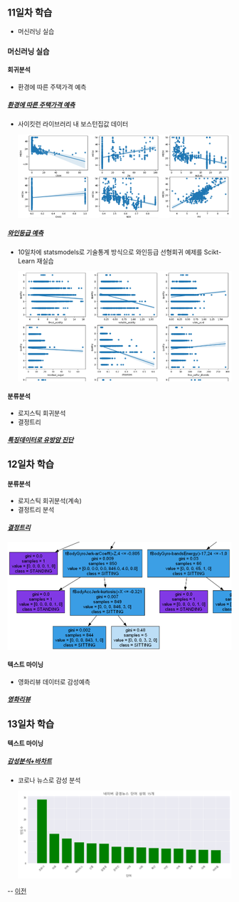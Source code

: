 ## 11일차 학습
- 머신러닝 실습

### 머신러닝 실습

#### 회귀분석
- 환경에 따른 주택가격 예측

##### [환경에 따른 주택가격 예측](https://github.com/ChnagHyun/bigdata-analysis-2024/blob/main/day11/da23_%EB%B3%B4%EC%8A%A4%ED%84%B4%EC%A3%BC%ED%83%9D%EA%B0%80%EA%B2%A9_%ED%9A%8C%EA%B7%80%EB%B6%84%EC%84%9D.ipynb)
- 사이킷런 라이브러리 내 보스턴집값 데이터
  
    ![결과산점도](https://raw.githubusercontent.com/ChnagHyun/bigdata-analysis-2024/main/images/ba016.png)

##### [와인등급 예측](https://github.com/ChnagHyun/bigdata-analysis-2024/blob/main/day11/da24_%EC%99%80%EC%9D%B8%ED%92%88%EC%A7%88%EB%93%B1%EA%B8%89_%ED%9A%8C%EA%B7%80%EB%B6%84%EC%84%9D.ipynb)
- 10일차에 statsmodels로 기술통계 방식으로 와인등급 선형회귀 예제를 Scikt-Learn 재실습

    ![결과산점도](https://raw.githubusercontent.com/ChnagHyun/bigdata-analysis-2024/main/images/ba015.png)

#### 분류분석
- 로지스틱 회귀분석
- 결정트리

##### [특징데이터로 유방암 진단](https://github.com/ChnagHyun/bigdata-analysis-2024/blob/main/day11/da25_%EC%9C%A0%EB%B0%A9%EC%95%94%EC%A7%84%EB%8B%A8_%EB%A1%9C%EC%A7%80%EC%8A%A4%ED%8B%B1%ED%9A%8C%EA%B7%80%EB%B6%84%EC%84%9D.ipynb)

## 12일차 학습

#### 분류분석
- 로지스틱 회귀분석(계속)
- 결정트리 분석

##### [결정트리](https://github.com/ChnagHyun/bigdata-analysis-2024/blob/main/day12/da27_%EA%B2%B0%EC%A0%95%ED%8A%B8%EB%A6%AC_%EB%B6%84%EC%84%9D.ipynb)

<!--![결정트리Lev11](https://raw.githubusercontent.com/ChnagHyun/bigdata-analysis-2024/main/images/ba019.png) -->
<!-- 마크다운 이미지 태그보단 html img 태그를 사용 추천 -->
<img src="https://raw.githubusercontent.com/ChnagHyun/bigdata-analysis-2024/main/images/ba019.png" width ="800">

#### 텍스트 마이닝
- 영화리뷰 데이터로 감성예측

##### [영화리뷰](https://github.com/ChnagHyun/bigdata-analysis-2024/blob/main/day12/da28_%EC%98%81%ED%99%94%EB%A6%AC%EB%B7%B0%EB%8D%B0%EC%9D%B4%ED%84%B0%EB%A1%9C_%EA%B0%90%EC%84%B1%EC%98%88%EC%B8%A1.ipynb)

## 13일차 학습

#### 텍스트 마이닝

##### [감성분석+바차트](https://github.com/ChnagHyun/bigdata-analysis-2024/blob/main/day13/da29_%EB%84%A4%EC%9D%B4%EB%B2%84%EB%89%B4%EC%8A%A4_%EA%B0%90%EC%84%B1%EB%B6%84%EC%84%9D.ipynb)
- 코로나 뉴스로 감성 분석

    ![긍정뉴스바차트](https://raw.githubusercontent.com/ChnagHyun/bigdata-analysis-2024/main/images/ba020.png)

--
    [이전](https://github.com/ChnagHyun/bigdata-analysis-2024/tree/main)
